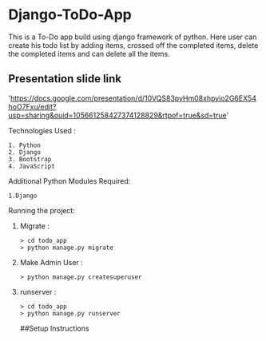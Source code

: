 # Django-ToDo-App
This is a To-Do app build using django framework of python. Here user can create his todo list by adding items, crossed off the completed items, delete the completed items and can delete all the items.

## Presentation slide link
'https://docs.google.com/presentation/d/10VQS83pyHm08xhpyio2G6EX54hoO7Fxu/edit?usp=sharing&ouid=105661258427374128829&rtpof=true&sd=true'

Technologies Used : 

    1. Python
    2. Django
    3. Bootstrap
    4. JavaScript
    
Additional Python Modules Required:

    1.Django
    
Running the project:

1. Migrate :

       > cd todo_app
       > python manage.py migrate
    
2. Make Admin User :

       > python manage.py createsuperuser
    
3. runserver :

       > cd todo_app 
       > python manage.py runserver

    ##Setup Instructions
   
